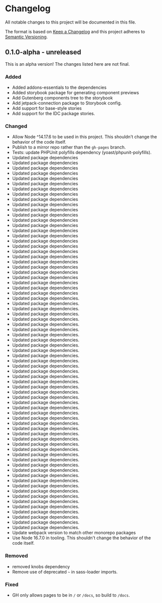 # Changelog

All notable changes to this project will be documented in this file.

The format is based on [Keep a Changelog](https://keepachangelog.com/en/1.0.0/)
and this project adheres to [Semantic Versioning](https://semver.org/spec/v2.0.0.html).

## 0.1.0-alpha - unreleased

This is an alpha version! The changes listed here are not final.

### Added
- Added addons-essentials to the dependencies
- Added storybook package for generating component previews
- Add Gutenberg components tree to the storybook
- Add jetpack-connection package to Storybook config.
- Add support for base-style stories
- Add support for the IDC package stories.

### Changed
- Allow Node ^14.17.6 to be used in this project. This shouldn't change the behavior of the code itself.
- Publish to a mirror repo rather than the `gh-pages` branch.
- Tests: update PHPUnit polyfills dependency (yoast/phpunit-polyfills).
- Updated package dependencies
- Updated package dependencies
- Updated package dependencies
- Updated package dependencies
- Updated package dependencies
- Updated package dependencies
- Updated package dependencies
- Updated package dependencies
- Updated package dependencies
- Updated package dependencies
- Updated package dependencies
- Updated package dependencies
- Updated package dependencies
- Updated package dependencies
- Updated package dependencies
- Updated package dependencies
- Updated package dependencies
- Updated package dependencies
- Updated package dependencies
- Updated package dependencies
- Updated package dependencies
- Updated package dependencies
- Updated package dependencies
- Updated package dependencies
- Updated package dependencies
- Updated package dependencies
- Updated package dependencies
- Updated package dependencies.
- Updated package dependencies.
- Updated package dependencies.
- Updated package dependencies.
- Updated package dependencies.
- Updated package dependencies.
- Updated package dependencies.
- Updated package dependencies.
- Updated package dependencies.
- Updated package dependencies.
- Updated package dependencies.
- Updated package dependencies.
- Updated package dependencies.
- Updated package dependencies.
- Updated package dependencies.
- Updated package dependencies.
- Updated package dependencies.
- Updated package dependencies.
- Updated package dependencies.
- Updated package dependencies.
- Updated package dependencies.
- Updated package dependencies.
- Updated package dependencies.
- Updated package dependencies.
- Updated package dependencies.
- Updated package dependencies.
- Updated package dependencies.
- Updated package dependencies.
- Updated package dependencies.
- Updated package dependencies.
- Updated package dependencies.
- Updated package dependencies.
- Updated package dependencies.
- Updated package dependencies.
- Updated package dependencies.
- Updated package dependencies.
- Updated package dependencies.
- Updated package dependencies.
- Updated package dependencies.
- Updated package dependencies.
- Updated package dependencies.
- Updated package dependencies.
- Updated package dependencies.
- Updated package dependencies.
- Updated package dependencies.
- Update webpack version to match other monorepo packages
- Use Node 16.7.0 in tooling. This shouldn't change the behavior of the code itself.

### Removed
- removed knobs dependency
- Remove use of deprecated `~` in sass-loader imports.

### Fixed
- GH only allows pages to be in `/` or `/docs`, so build to `/docs`.
